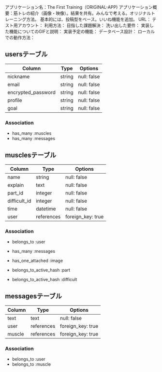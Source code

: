 アプリケーション名：The First Training（ORIGINAL-APP)
アプリケーション概要：筋トレの紹介（画像・映像）。結果を共有。みんなで考える。オリジナルトレーニング方法。
                  基本的には、投稿型をベース。いいね機能を追加。
URL：
テスト用アカウント：
利用方法：
目指した課題解決：
洗い出した要件：
実装した機能についてのGIFと説明：
実装予定の機能：
データベース設計：
ローカルでの動作方法：

## usersテーブル

| Column             | Type   | Options      |
| ------------------ | ------ | -----------  |
| nickname           | string | null: false  |
| email              | string | null: false  |
| encrypted_password | string | null: false  |
| profile            | string | null: false  |
| goal               | string | null: false  |

### Association

- has_many :muscles
- has_many :messages

## musclesテーブル

| Column              | Type       | Options     |
| ------------------- | ---------- | ----------- |
| name                | string     | null: false |
| explain             | text       | null: false |
| part_id             | integer    | null: false |
| difficult_id        | integer    | null: false |
| time                | datetime   | null: false |
| user                | references | foreign_key: true |

### Association

- belongs_to :user
- has_many :messages

- has_one_attached :image

- belongs_to_active_hash :part
- belongs_to_active_hash :difficult

## messagesテーブル

| Column   | Type       | Options           |
| -------- | ---------- | ----------------- |
| text     | text       | null: false |
| user     | references | foreign_key: true |
| muscle   | references | foreign_key: true |

### Association

- belongs_to :user
- belongs_to :muscle